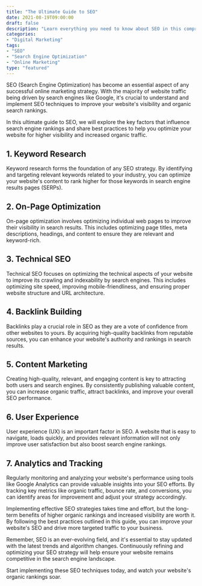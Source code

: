 ```yaml
---
title: "The Ultimate Guide to SEO"
date: 2021-08-19T09:00:00
draft: false
description: "Learn everything you need to know about SEO in this comprehensive guide."
categories:
- "Digital Marketing"
tags:
- "SEO"
- "Search Engine Optimization"
- "Online Marketing"
type: "featured"
---
```


SEO (Search Engine Optimization) has become an essential aspect of any successful online marketing strategy. With the majority of website traffic being driven by search engines like Google, it's crucial to understand and implement SEO techniques to improve your website's visibility and organic search rankings.

In this ultimate guide to SEO, we will explore the key factors that influence search engine rankings and share best practices to help you optimize your website for higher visibility and increased organic traffic.

## 1. Keyword Research
Keyword research forms the foundation of any SEO strategy. By identifying and targeting relevant keywords related to your industry, you can optimize your website's content to rank higher for those keywords in search engine results pages (SERPs).

## 2. On-Page Optimization
On-page optimization involves optimizing individual web pages to improve their visibility in search results. This includes optimizing page titles, meta descriptions, headings, and content to ensure they are relevant and keyword-rich.

## 3. Technical SEO
Technical SEO focuses on optimizing the technical aspects of your website to improve its crawling and indexability by search engines. This includes optimizing site speed, improving mobile-friendliness, and ensuring proper website structure and URL architecture.

## 4. Backlink Building
Backlinks play a crucial role in SEO as they are a vote of confidence from other websites to yours. By acquiring high-quality backlinks from reputable sources, you can enhance your website's authority and rankings in search results.

## 5. Content Marketing
Creating high-quality, relevant, and engaging content is key to attracting both users and search engines. By consistently publishing valuable content, you can increase organic traffic, attract backlinks, and improve your overall SEO performance.

## 6. User Experience
User experience (UX) is an important factor in SEO. A website that is easy to navigate, loads quickly, and provides relevant information will not only improve user satisfaction but also boost search engine rankings.

## 7. Analytics and Tracking
Regularly monitoring and analyzing your website's performance using tools like Google Analytics can provide valuable insights into your SEO efforts. By tracking key metrics like organic traffic, bounce rate, and conversions, you can identify areas for improvement and adjust your strategy accordingly.

Implementing effective SEO strategies takes time and effort, but the long-term benefits of higher organic rankings and increased visibility are worth it. By following the best practices outlined in this guide, you can improve your website's SEO and drive more targeted traffic to your business.

Remember, SEO is an ever-evolving field, and it's essential to stay updated with the latest trends and algorithm changes. Continuously refining and optimizing your SEO strategy will help ensure your website remains competitive in the search engine landscape.

Start implementing these SEO techniques today, and watch your website's organic rankings soar.

